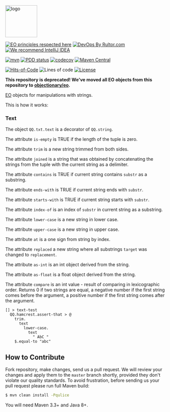 <img alt="logo" src="https://www.objectionary.com/cactus.svg" height="100px" />

[![EO principles respected here](https://www.elegantobjects.org/badge.svg)](https://www.elegantobjects.org)
[![DevOps By Rultor.com](http://www.rultor.com/b/objectionary/eo-strings)](http://www.rultor.com/p/objectionary/eo-strings)
[![We recommend IntelliJ IDEA](https://www.elegantobjects.org/intellij-idea.svg)](https://www.jetbrains.com/idea/)

[![mvn](https://github.com/objectionary/eo-strings/actions/workflows/mvn.yml/badge.svg?branch=master)](https://github.com/objectionary/eo-strings/actions/workflows/mvn.yml)
[![PDD status](http://www.0pdd.com/svg?name=objectionary/eo-strings)](http://www.0pdd.com/p?name=objectionary/eo-strings)
[![codecov](https://codecov.io/gh/cqfn/eo/branch/master/graph/badge.svg)](https://codecov.io/gh/cqfn/eo)
[![Maven Central](https://img.shields.io/maven-central/v/org.eolang/eo-strings.svg)](https://maven-badges.herokuapp.com/maven-central/org.eolang/eo-strings)

[![Hits-of-Code](https://hitsofcode.com/github/objectionary/eo-strings)](https://hitsofcode.com/view/github/objectionary/eo-strings)
![Lines of code](https://img.shields.io/tokei/lines/github/objectionary/eo-strings)
[![License](https://img.shields.io/badge/license-MIT-green.svg)](https://github.com/objectionary/eo-strings/blob/master/LICENSE.txt)

**This repository is deprecated! We've moved all EO objects from this repository
to [objectionary/eo](https://github.com/objectionary/eo).**

[EO](https://www.eolang.org) objects for manipulations with strings.

This is how it works:

### Text
The object `QQ.txt.text` is a decorator of `QQ.string`.

The attribute `is-empty` is TRUE if the length of the tuple is zero.

The attribute `trim` is a new string trimmed from both sides.

The attribute `joined` is a string that was obtained by concatenating
the strings from the tuple with the current string as a delimiter.

The attribute `contains` is TRUE if current string contains
`substr` as a substring.

The attribute `ends-with` is TRUE if current string 
ends with `substr`.

The attribute `starts-with` is TRUE if current string
starts with `substr`.

The attribute `index-of` is an index of `substr` in
current string as a substring.

The attribute `lower-case` is a new string in lower case.

The attribute `upper-case` is a new string in upper case.

The attribute `at` is a one sign from string by index.

The attribute `replaced` a new string where all substrings
`target` was changed to `replacement`.

The attribute `as-int` is an int object derived from the string.

The attribute `as-float` is a float object derived from the string.

The attribute `compare` is an int value -
result of comparing in lexicographic order.
Returns 0 if two strings are equal,
a negative number if the first string comes before the argument,
a positive number if the first string comes after the argument.


```
[] > text-test
  QQ.hamcrest.assert-that > @
    trim.
      text
        lower-case.
          text
            " AbC "
    $.equal-to "abc"
```

## How to Contribute

Fork repository, make changes, send us a pull request.
We will review your changes and apply them to the `master` branch shortly,
provided they don't violate our quality standards. To avoid frustration,
before sending us your pull request please run full Maven build:

```bash
$ mvn clean install -Pqulice
```

You will need Maven 3.3+ and Java 8+.
